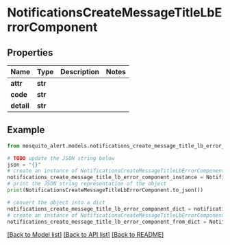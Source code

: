 # NotificationsCreateMessageTitleLbErrorComponent


## Properties

Name | Type | Description | Notes
------------ | ------------- | ------------- | -------------
**attr** | **str** |  | 
**code** | **str** |  | 
**detail** | **str** |  | 

## Example

```python
from mosquito_alert.models.notifications_create_message_title_lb_error_component import NotificationsCreateMessageTitleLbErrorComponent

# TODO update the JSON string below
json = "{}"
# create an instance of NotificationsCreateMessageTitleLbErrorComponent from a JSON string
notifications_create_message_title_lb_error_component_instance = NotificationsCreateMessageTitleLbErrorComponent.from_json(json)
# print the JSON string representation of the object
print(NotificationsCreateMessageTitleLbErrorComponent.to_json())

# convert the object into a dict
notifications_create_message_title_lb_error_component_dict = notifications_create_message_title_lb_error_component_instance.to_dict()
# create an instance of NotificationsCreateMessageTitleLbErrorComponent from a dict
notifications_create_message_title_lb_error_component_from_dict = NotificationsCreateMessageTitleLbErrorComponent.from_dict(notifications_create_message_title_lb_error_component_dict)
```
[[Back to Model list]](../README.md#documentation-for-models) [[Back to API list]](../README.md#documentation-for-api-endpoints) [[Back to README]](../README.md)


